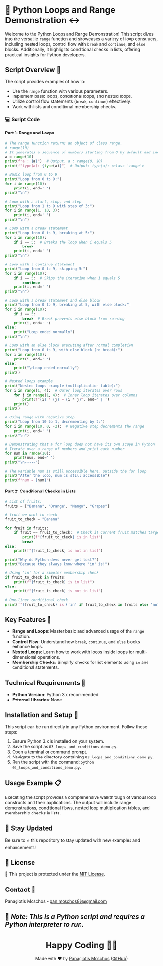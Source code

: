 # 🔢 Python Loops and Range Demonstration ↔️

Welcome to the Python Loops and Range Demonstration! This script dives into the versatile `range` function and showcases a variety of loop constructs, including nested loops, control flow with `break` and `continue`, and `else` blocks. Additionally, it highlights conditional checks in lists, offering practical insights for Python developers.

## Script Overview 📘

The script provides examples of how to:
- Use the `range` function with various parameters.
- Implement basic loops, conditional loops, and nested loops.
- Utilize control flow statements (`break`, `continue`) effectively.
- Work with lists and conditional membership checks.

### 💻 Script Code

#### Part 1: Range and Loops

```python
# The range function returns an object of class range.
# range(10)
# It generates a sequence of numbers starting from 0 by default and increments by 1
a = range(10)
print(f"a : {a}")  # Output: a : range(0, 10)
print(f"type(a): {type(a)}")  # Output: type(a): <class 'range'>

# Basic loop from 0 to 9
print("Loop from 0 to 9:")
for i in range(10):
    print(i, end=' ')
print("\n")

# Loop with a start, stop, and step
print("Loop from 1 to 9 with step of 3:")
for i in range(1, 10, 3):
    print(i, end=' ')
print("\n")

# Loop with a break statement
print("Loop from 0 to 9, breaking at 5:")
for i in range(10):
    if i == 5:  # Breaks the loop when i equals 5
        break
    print(i, end=' ')
print("\n")

# Loop with a continue statement
print("Loop from 0 to 9, skipping 5:")
for i in range(10):
    if i == 5:  # Skips the iteration when i equals 5
        continue
    print(i, end=' ')
print("\n")

# Loop with a break statement and else block
print("Loop from 0 to 9, breaking at 5, with else block:")
for i in range(10):
    if i == 5:
        break  # Break prevents else block from running
    print(i, end=' ')
else:
    print("Loop ended normally")
print("\n")

# Loop with an else block executing after normal completion
print("Loop from 0 to 9, with else block (no break):")
for i in range(10):
    print(i, end=' ')
else:
    print("\nLoop ended normally")
print()

# Nested loops example
print("Nested loops example (multiplication table):")
for i in range(1, 4):  # Outer loop iterates over rows
    for j in range(1, 4):  # Inner loop iterates over columns
        print(f"{i} * {j} = {i * j}", end=' | ')
    print()
print()

# Using range with negative step
print("Loop from 10 to 1, decrementing by 2:")
for i in range(10, 0, -2):  # Negative step decrements the range
    print(i, end=' ')
print("\n")

# Demonstrating that a for loop does not have its own scope in Python
# Iterate over a range of numbers and print each number
for num in range(10):
    print(num, end=' ')
print("\n-----")

# The variable num is still accessible here, outside the for loop
print("After the loop, num is still accessible")
print(f"num = {num}")
```

#### Part 2: Conditional Checks in Lists

```python
# List of fruits:
fruits = ["Banana", "Orange", "Mango", "Grapes"]

# fruit we want to check
fruit_to_check = "Banana"

for fruit in fruits:
    if fruit == fruit_to_check:  # Check if current fruit matches target
        print(f"{fruit_to_check} is in list")
        break
else:
    print(f"{fruit_to_check} is not in list")

print("Why do Python devs never get lost?")
print("Because they always know where 'in' is!")

# Using 'in' for a simpler membership check
if fruit_to_check in fruits:
    print(f"{fruit_to_check} is in list")
else:
    print(f"{fruit_to_check} is not in list")

# One-liner conditional check
print(f"{fruit_to_check} is {'in' if fruit_to_check in fruits else 'not in'} the list!")
```

## Key Features 🌟

- **Range and Loops**: Master basic and advanced usage of the `range` function.
- **Control Flow**: Understand how `break`, `continue`, and `else` blocks enhance loops.
- **Nested Loops**: Learn how to work with loops inside loops for multi-dimensional operations.
- **Membership Checks**: Simplify checks for list elements using `in` and conditional statements.

## Technical Requirements 🔧

- **Python Version**: Python 3.x recommended
- **External Libraries**: None

## Installation and Setup 🚀

This script can be run directly in any Python environment. Follow these steps:

1. Ensure Python 3.x is installed on your system.
2. Save the script as `03_loops_and_conditions_demo.py`.
3. Open a terminal or command prompt.
4. Navigate to the directory containing `03_loops_and_conditions_demo.py`.
5. Run the script with the command: `python 03_loops_and_conditions_demo.py`.

## Usage Example 📋

Executing the script provides a comprehensive walkthrough of various loop constructs and their applications. The output will include range demonstrations, conditional flows, nested loop multiplication tables, and membership checks in lists.

## 📢 Stay Updated
Be sure to ⭐ this repository to stay updated with new examples and enhancements!

## 📄 License
🔐 This project is protected under the [MIT License](https://mit-license.org/).

## Contact 📧
Panagiotis Moschos - pan.moschos86@gmail.com

🔗 *Note: This is a Python script and requires a Python interpreter to run.*
---
<h1 align="center">Happy Coding 👨‍💻</h1>

<p align="center">
  Made with ❤️ by <a href="https://www.linkedin.com/in/panagiotis-moschos">Panagiotis Moschos</a> (<a href="https://github.com/pmoschos">GitHub</a>)
</p>

